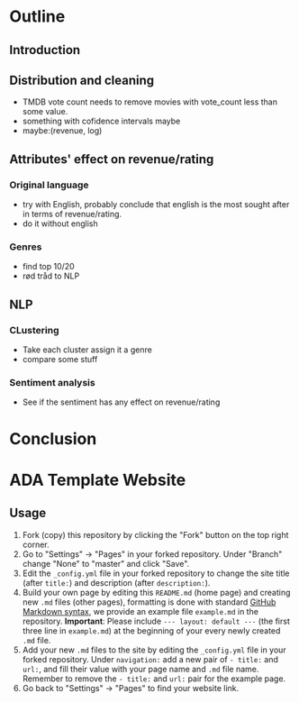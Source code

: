# Outline
## Introduction
## Distribution and cleaning
- TMDB vote count needs to remove movies with vote_count less than some value.
- something with cofidence intervals maybe
- maybe:(revenue, log)
## Attributes' effect on revenue/rating
### Original language
- try with English, probably conclude that english is the most sought after in terms of revenue/rating.
- do it without english
### Genres
- find top 10/20
- rød tråd to NLP
## NLP
### CLustering
- Take each cluster assign it a genre
- compare some stuff
### Sentiment analysis
- See if the sentiment has any effect on revenue/rating

# Conclusion


# ADA Template Website
## Usage
1. Fork (copy) this repository by clicking the "Fork" button on the top right corner.
2. Go to "Settings" -> "Pages" in your forked repository. Under "Branch" change "None" to "master" and click "Save".
3. Edit the `_config.yml` file in your forked repository to change the site title (after `title:`) and description (after `description:`).
4. Build your own page by editing this `README.md` (home page) and creating new `.md` files (other pages), formatting is done with standard [GitHub Markdown syntax](https://docs.github.com/en/get-started/writing-on-github/getting-started-with-writing-and-formatting-on-github/basic-writing-and-formatting-syntax), we provide an example file `example.md` in the repository.
**Important**: Please include ```--- layout: default ---``` (the first three line in `example.md`) at the beginning of your every newly created `.md` file.
5. Add your new `.md` files to the site by editing the `_config.yml` file in your forked repository. Under `navigation:` add a new pair of `- title:` and `url:`, and fill their value with your page name and `.md` file name. Remember to remove the `- title:` and `url:` pair for the example page.
6. Go back to "Settings" -> "Pages" to find your website link.
